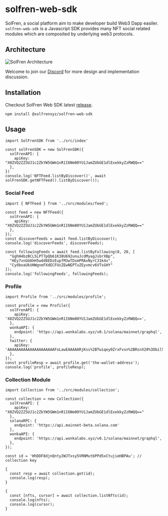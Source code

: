 # solfren-web-sdk

SolFren, a social platform aim to make developer build Web3 Dapp easiler.
`solfren-web-sdk` is a Javascript SDK provides many NFT social related modules which are composited by underlying web3 protocols.

## Architecture

![SolFren Architecture](https://imgur.com/FVPEu2q.png)

Welcome to join our [Discord](https://discord.gg/D3rRx7zh) for more design and implementation discussion.

## Installation

Checkout SolFren Web SDK latest [release](https://github.com/solfren-team/solfren-web-sdk/releases).

```
npm install @solfrenxyz/solfren-web-sdk
```

## Usage

```
import SolFrenSDK from '../src/index'

const solFrenSDK = new SolFrenSDK({
  solFrenAPI: {
    apiKey: "X0ZVQ2ZZSUJ1c2ZkYW5GWm1nR1I6Nm00YU1JamZUbGE1dlExekkyZzRWQQ=="
  },
})
console.log('NFTFeed.listByDiscover()', await solFrenSDK.getNFTFeed().listByDiscover());
```

### Social Feed

```
import { NFTFeed } from '../src/modules/feed';

const feed = new NFTFeed({
  solFrenAPI: {
    apiKey: "X0ZVQ2ZZSUJ1c2ZkYW5GWm1nR1I6Nm00YU1JamZUbGE1dlExekkyZzRWQQ=="
  },
});
const discoverFeeds = await feed.listByDiscover();
console.log('discoverFeeds', discoverFeeds);

const followingFeeds = await feed.listByFollowing(0, 20, [
  "GghH4bzBCL5LPT7pQb61K38U692unuJcdMyagJsbrXBp",
  "HEy7vnGUAhH5wdd8EDzEupfM3wTDsmPRAxNyrC31k4x",
  "CydboaUkUHWgneFXdECFUsZEwNEPTuZEyvmcv6VTsGHY"
]);
console.log('followingFeeds', followingFeeds);

```

### Profile

```
import Profile from '../src/modules/profile';

const profile = new Profile({
  solFrenAPI: {
    apiKey: 'X0ZVQ2ZZSUJ1c2ZkYW5GWm1nR1I6Nm00YU1JamZUbGE1dlExekkyZzRWQQ==',
  },
  wonkaAPI: {
    endpoint: 'https://api.wonkalabs.xyz/v0.1/solana/mainnet/graphql',
  },
  twitter: {
    apiKey: 'AAAAAAAAAAAAAAAAAAAAAFoLawEAAAAARjKss%2BTwiqey0ZrxFvsn%2BRsnX20%3Dbil5P0G83pjkXwMYhECcgkhiG4uqXlgWnS4fXO29RwefPLP66R',
  },
});
const profileResp = await profile.get('the-wallet-address');
console.log('profile', profileResp);

```

### Collection Module

```
import Collection from '../src/modules/collection';

const collection = new Collection({
  solFrenAPI: {
    apiKey: "X0ZVQ2ZZSUJ1c2ZkYW5GWm1nR1I6Nm00YU1JamZUbGE1dlExekkyZzRWQQ=="
  },
  solanaRPC: {
    endpoint: 'https://api.mainnet-beta.solana.com'
  },
  wonkaAPI: {
    endpoint: 'https://api.wonkalabs.xyz/v0.1/solana/mainnet/graphql',
  },
});

const id = 'HhDDF8djnQnty2WJTxsy5VRNMutbPPd5xCtujieHBPAu'; // collection key

{
  const resp = await collection.get(id);
  console.log(resp);
}

{
  const [nfts, cursor] = await collection.listNfts(id);
  console.log(nfts);
  console.log(cursor);
}
```